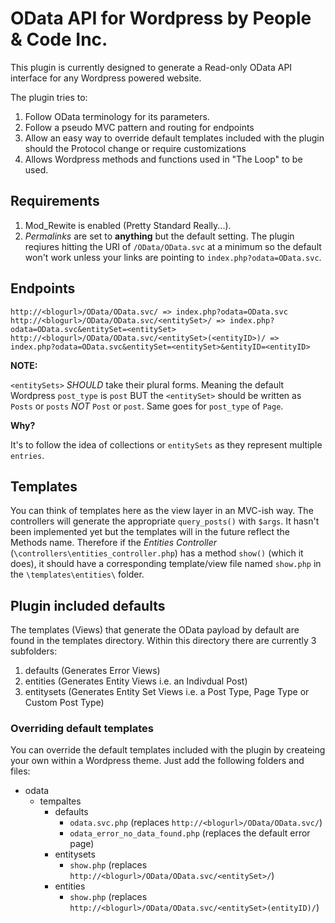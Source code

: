 # OData API for Wordpress by People & Code Inc.

This plugin is currently designed to generate a Read-only OData API interface for any Wordpress powered website.

The plugin tries to:

1. Follow OData terminology for its parameters.
2. Follow a pseudo MVC pattern and routing for endpoints
3. Allow an easy way to override default templates included with the plugin should the Protocol change or require customizations
4. Allows Wordpress methods and functions used in "The Loop" to be used.

## Requirements

1. Mod_Rewite is enabled (Pretty Standard Really...).
2. *Permalinks* are set to **anything** but the default setting. The plugin reqiures hitting the URI of `/OData/OData.svc` at a minimum so the default won't work unless your links are pointing to `index.php?odata=OData.svc`.

## Endpoints

````
http://<blogurl>/OData/OData.svc/ => index.php?odata=OData.svc
http://<blogurl>/OData/OData.svc/<entitySet>/ => index.php?odata=OData.svc&entitySet=<entitySet>
http://<blogurl>/OData/OData.svc/<entitySet>(<entityID>)/ => index.php?odata=OData.svc&entitySet=<entitySet>&entityID=<entityID>
````
**NOTE:**

`<entitySets>` *SHOULD* take their plural forms.  Meaning the default Wordpress `post_type` is `post` BUT the `<entitySet>` should be written as `Posts` or `posts` *NOT* `Post` or `post`.  Same goes for `post_type` of `Page`.

**Why?**

It's to follow the idea of collections or `entitySets` as they represent multiple `entries`.


## Templates

You can think of templates here as the view layer in an MVC-ish way. The controllers will generate the appropriate `query_posts()` with `$args`.  It hasn't been implemented yet but the templates will in the future reflect the Methods name.  Therefore if the *Entities Controller* (`\controllers\entities_controller.php`) has a method `show()` (which it does), it should have a corresponding template/view file named `show.php` in the `\templates\entities\` folder.

## Plugin included defaults

The templates (Views) that generate the OData payload by default are found in the templates directory.  Within this directory there are currently 3 subfolders:

1. defaults (Generates Error Views)
2. entities (Generates Entity Views i.e. an Indivdual Post)
3. entitysets (Generates Entity Set Views i.e. a Post Type, Page Type or Custom Post Type)

### Overriding default templates
You can override the default templates included with the plugin by createing your own within a Wordpress theme.  Just add the following folders and files:

- odata
	- tempaltes
		- defaults
			- `odata.svc.php` (replaces `http://<blogurl>/OData/OData.svc/`)
			- `odata_error_no_data_found.php` (replaces the default error page)
		- entitysets
			- `show.php` (replaces `http://<blogurl>/OData/OData.svc/<entitySet>/`)
		- entities
			- `show.php` (replaces `http://<blogurl>/OData/OData.svc/<entitySet>(entityID)/`)
